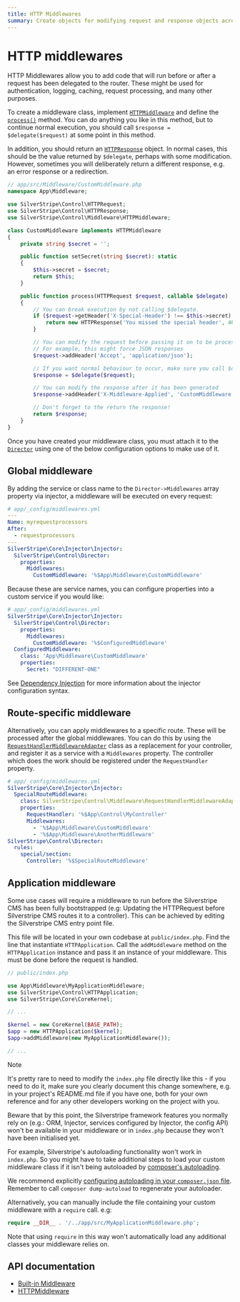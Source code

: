 ```yaml
---
title: HTTP Middlewares
summary: Create objects for modifying request and response objects across controllers.
---
```


# HTTP middlewares

HTTP Middlewares allow you to add code that will run before or after a request has been delegated to the router. These might be used for
authentication, logging, caching, request processing, and many other purposes.

To create a middleware class, implement [`HTTPMiddleware`](api:SilverStripe\Control\Middleware\HTTPMiddleware) and define the
[`process()`](api:SilverStripe\Control\Middleware\HTTPMiddleware::process()) method. You can do anything you like in this
method, but to continue normal execution, you should call `$response = $delegate($request)`
at some point in this method.

In addition, you should return an [`HTTPResponse`](api:SilverStripe\Control\HTTPResponse) object. In normal cases, this should be the
value returned by `$delegate`, perhaps with some modification. However, sometimes you
will deliberately return a different response, e.g. an error response or a redirection.

```php
// app/src/Middleware/CustomMiddleware.php
namespace App\Middleware;

use SilverStripe\Control\HTTPRequest;
use SilverStripe\Control\HTTPResponse;
use SilverStripe\Control\Middleware\HTTPMiddleware;

class CustomMiddleware implements HTTPMiddleware
{
    private string $secret = '';

    public function setSecret(string $secret): static
    {
        $this->secret = $secret;
        return $this;
    }

    public function process(HTTPRequest $request, callable $delegate)
    {
        // You can break execution by not calling $delegate.
        if ($request->getHeader('X-Special-Header') !== $this->secret) {
            return new HTTPResponse('You missed the special header', 400);
        }

        // You can modify the request before passing it on to be processed
        // For example, this might force JSON responses
        $request->addHeader('Accept', 'application/json');

        // If you want normal behaviour to occur, make sure you call $delegate($request)
        $response = $delegate($request);

        // You can modify the response after it has been generated
        $response->addHeader('X-Middleware-Applied', 'CustomMiddleware');

        // Don't forget to the return the response!
        return $response;
    }
}
```

Once you have created your middleware class, you must attach it to the [`Director`](api:SilverStripe\Control\Director) using one of the below configuration options to make
use of it.

## Global middleware

By adding the service or class name to the `Director->Middlewares` array property via injector, a middleware will be executed on every request:

```yml
# app/_config/middlewares.yml
---
Name: myrequestprocessors
After:
  - requestprocessors
---
SilverStripe\Core\Injector\Injector:
  SilverStripe\Control\Director:
    properties:
      Middlewares:
        CustomMiddleware: '%$App\Middleware\CustomMiddleware'
```

Because these are service names, you can configure properties into a custom service if you would
like:

```yml
# app/_config/middlewares.yml
SilverStripe\Core\Injector\Injector:
  SilverStripe\Control\Director:
    properties:
      Middlewares:
        CustomMiddleware: '%$ConfiguredMiddleware'
  ConfiguredMiddleware:
    class: 'App\Middleware\CustomMiddleware'
    properties:
      Secret: "DIFFERENT-ONE"
```

See [Dependency Injection](/developer_guides/extending/injector) for more information about the injector configuration syntax.

## Route-specific middleware

Alternatively, you can apply middlewares to a specific route. These will be processed after the
global middlewares. You can do this by using the [`RequestHandlerMiddlewareAdapter`](api:SilverStripe\Control\Middleware\RequestHandlerMiddlewareAdapter) class
as a replacement for your controller, and register it as a service with a `Middlewares`
property. The controller which does the work should be registered under the
`RequestHandler` property.

```yml
# app/_config/middlewares.yml
SilverStripe\Core\Injector\Injector:
  SpecialRouteMiddleware:
    class: SilverStripe\Control\Middleware\RequestHandlerMiddlewareAdapter
    properties:
      RequestHandler: '%$App\Control\MyController'
      Middlewares:
        - '%$App\Middleware\CustomMiddleware'
        - '%$App\Middleware\AnotherMiddleware'
SilverStripe\Control\Director:
  rules:
    special/section:
      Controller: '%$SpecialRouteMiddleware'
```

## Application middleware

Some use cases will require a middleware to run before the Silverstripe CMS has been fully bootstrapped (e.g: Updating
the HTTPRequest before Silverstripe CMS routes it to a controller). This can be achieved by editing the Silverstripe
CMS entry point file.

This file will be located in your own codebase at `public/index.php`. Find the line that instantiate `HTTPApplication`. Call the
`addMiddleware` method on the `HTTPApplication` instance and pass it an instance of your middleware. This must be done
before the request is handled.

```php
// public/index.php

use App\Middleware\MyApplicationMiddleware;
use SilverStripe\Control\HTTPApplication;
use SilverStripe\Core\CoreKernel;

// ...

$kernel = new CoreKernel(BASE_PATH);
$app = new HTTPApplication($kernel);
$app->addMiddleware(new MyApplicationMiddleware());

// ...
```

> [!NOTE]
> It's pretty rare to need to modify the `index.php` file directly like this - if you need to do it, make sure you clearly document this change
> somewhere, e.g. in your project's README.md file if you have one, both for your own reference and for any other developers working on the project
> with you.

Beware that by this point, the Silverstripe framework features you normally rely on (e.g.: ORM, Injector, services configured by Injector, the config API) won't be
available in your middleware or in `index.php` because they won't have been initialised yet.

For example, Silverstripe's autoloading functionality won't work in `index.php`. So you might have to take additional
steps to load your custom middleware class if it isn't being autoloaded by [composer's autoloading](https://getcomposer.org/doc/01-basic-usage.md#autoloading).

We recommend explicitly [configuring autoloading in your `composer.json` file](https://getcomposer.org/doc/04-schema.md#autoload).
Remember to call `composer dump-autoload` to regenerate your autoloader.

Alternatively, you can manually include the file containing your custom middleware with a `require` call. e.g:

```php
require __DIR__ . '/../app/src/MyApplicationMiddleware.php';
```

Note that using `require` in this way won't automatically load any additional classes your middleware relies on.

## API documentation

- [Built-in Middleware](/developer_guides/controllers/builtin_middlewares)
- [HTTPMiddleware](api:SilverStripe\Control\Middleware\HTTPMiddleware)
